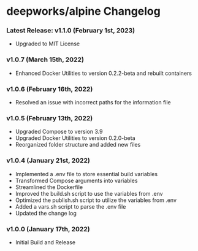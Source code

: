 # deepworks/alpine Changelog
### Latest Release: v1.1.0 (February 1st, 2023)
- Upgraded to MIT License

### v1.0.7 (March 15th, 2022)
- Enhanced Docker Utilities to version 0.2.2-beta and rebuilt containers

### v1.0.6 (February 16th, 2022)
- Resolved an issue with incorrect paths for the information file

### v1.0.5 (February 13th, 2022)
- Upgraded Compose to version 3.9
- Upgraded Docker Utilities to version 0.2.0-beta
- Reorganized folder structure and added new files

### v1.0.4 (January 21st, 2022)
- Implemented a .env file to store essential build variables
- Transformed Compose arguments into variables
- Streamlined the Dockerfile
- Improved the build.sh script to use the variables from .env
- Optimized the publish.sh script to utilize the variables from .env
- Added a vars.sh script to parse the .env file
- Updated the change log

### v1.0.0 (January 17th, 2022)
- Initial Build and Release
